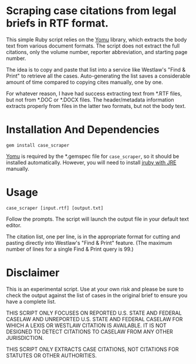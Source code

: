 # Scraping case citations from legal briefs in RTF format.

This simple Ruby script relies on the [Yomu](https://github.com/Erol/yomu) library, which extracts the body text from various document formats. The script does not extract the full citations, only the volume number, reporter abbreviation, and starting page number.

The idea is to copy and paste that list into a service like Westlaw's "Find & Print" to retrieve all the cases. Auto-generating the list saves a considerable amount of time compared to copying cites manually, one by one.

For whatever reason, I have had success extracting text from *.RTF files, but not from *.DOC or *.DOCX files. The header/metadata information extracts properly from files in the latter two formats, but not the body text.

# Installation And Dependencies

```
gem install case_scraper
```

[Yomu](https://github.com/Erol/yomu) is required by the *.gemspec file for `case_scraper`, so it should be installed automatically. However, you will need to install [jruby with JRE](http://jruby.org/download) manually.

# Usage

```
case_scraper [input.rtf] [output.txt]
```

Follow the prompts. The script will launch the output file in your default text editor.

The citation list, one per line, is in the appropriate format for cutting and pasting directly into Westlaw's "Find & Print" feature. (The maximum number of lines for a single Find & Print query is 99.)

# Disclaimer

This is an experimental script. Use at your own risk and please be sure to check the output against the list of cases in the original brief to ensure you have a complete list.

THIS SCRIPT ONLY FOCUSES ON REPORTED U.S. STATE AND FEDERAL CASELAW AND UNREPORTED U.S. STATE AND FEDERAL CASELAW FOR WHICH A LEXIS OR WESTLAW CITATION IS AVAILABLE. IT IS NOT DESIGNED TO DETECT CITATIONS TO CASELAW FROM ANY OTHER JURISDICTION.

THIS SCRIPT ONLY EXTRACTS CASE CITATIONS, NOT CITATIONS FOR STATUTES OR OTHER AUTHORITIES.
